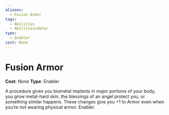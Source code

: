 ```yaml
---
aliases:
  - Fusion Armor
tags:
  - Abilities
  - Abilitiesnabler
type:
  - Enabler
cost: None
---
```


# Fusion Armor

**Cost**: None
**Type**: Enabler

A procedure gives you biometal implants in major portions of your body, you grow metal-hard skin, the blessings of an angel protect you, or something similar happens. These changes give you +1 to Armor even when you’re not wearing physical armor. Enabler.
